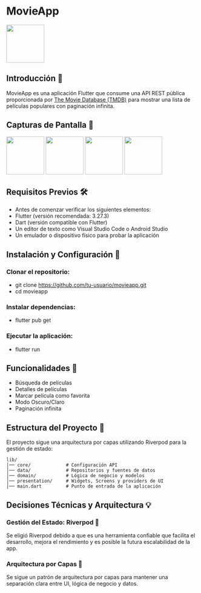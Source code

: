 # MovieApp
<img src="https://github.com/tu-usuario/tu-repo/raw/main/assets/icon.png" width="100" />


## Introducción 📌

MovieApp es una aplicación Flutter que consume una API REST pública proporcionada por [The Movie Database (TMDB)](https://developer.themoviedb.org/docs/getting-started) para mostrar una lista de películas populares con paginación infinita.

## Capturas de Pantalla 📸

<img src="https://github.com/tu-usuario/tu-repo/raw/main/assets/images/screenshots/splash.jpeg" width="100" />
<img src="https://github.com/tu-usuario/tu-repo/raw/main/assets/images/screenshots/homelight.jpeg" width="100" />
<img src="https://github.com/tu-usuario/tu-repo/raw/main/assets/images/screenshots/homedark.jpeg" width="100" />
<img src="https://github.com/tu-usuario/tu-repo/raw/main/assets/images/screenshots/details.jpeg" width="100" />

## Requisitos Previos 🛠

* Antes de comenzar verificar los siguientes elementos:
* Flutter (versión recomendada: 3.27.3)
* Dart (versión compatible con Flutter)
* Un editor de texto como Visual Studio Code o Android Studio
* Un emulador o dispositivo físico para probar la aplicación

## Instalación y Configuración 🚀

### Clonar el repositorio:
* git clone https://github.com/tu-usuario/movieapp.git
* cd movieapp
### Instalar dependencias:
* flutter pub get
### Ejecutar la aplicación:
* flutter run


## Funcionalidades 📌

* Búsqueda de películas
* Detalles de películas
* Marcar película como favorita
* Modo Oscuro/Claro
* Paginación infinita


## Estructura del Proyecto 📂

El proyecto sigue una arquitectura por capas utilizando Riverpod para la gestión de estado:
```
lib/
│── core/             # Configuración API
│── data/             # Repositorios y fuentes de datos
│── domain/           # Lógica de negocio y modelos
│── presentation/     # Widgets, Screens y providers de UI
│── main.dart         # Punto de entrada de la aplicación
```

## Decisiones Técnicas y Arquitectura 💡

### Gestión del Estado: Riverpod 📌

Se eligió Riverpod debido a que es una herramienta confiable que facilita el desarrollo, mejora el rendimiento y es posible la futura escalabilidad de la app.

### Arquitectura por Capas 📌

Se sigue un patrón de arquitectura por capas para mantener una separación clara entre UI, lógica de negocio y datos.


